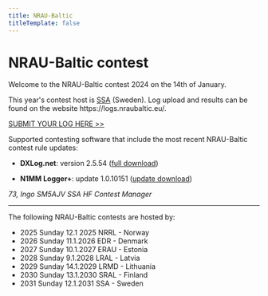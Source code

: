```yaml
---
title: NRAU-Baltic
titleTemplate: false
---
```


<script setup lang="ts">
  import CountdownTimer from '@/components/CountdownTimer.vue'
  import { computed } from 'vue';

  const contestDate = new Date('2024-01-14T06:30:00Z')
  const now = new Date()

  const hasContestStarted = computed(() => now.getTime() > contestDate.getTime())
</script>

# NRAU-Baltic contest

<ClientOnly>
  <template v-if="!hasContestStarted">
    <h3>Contest starts in <CountdownTimer :date="contestDate" /></h3>
  </template>
</ClientOnly>

Welcome to the NRAU-Baltic contest 2024 on the 14th of January.

This year's contest host is [SSA](https://www.ssa.se/) (Sweden). Log upload and results can be found on the website https://<span>logs.nraubaltic.eu/</span>.

<a class="text-4xl font-bold" href="https://logs.nraubaltic.eu/submit/65947b7f2f903b1b56c43a15">SUBMIT YOUR LOG HERE >></a>

Supported contesting software that include the most recent NRAU-Baltic contest rule updates:

* **DXLog.net**: version 2.5.54 ([full download](https://dxlog.net/sw/files/DXLog.net-2.5.54.msi))

* **N1MM Logger+**: update 1.0.10151 ([update download](https://n1mmwp.hamdocs.com/mmfile/get/file/N1MM-Logger-Update-1.0.10151.exe))

_73, Ingo SM5AJV SSA HF Contest Manager_

---

The following NRAU-Baltic contests are hosted by:

- 2025 Sunday 12.1 2025 NRRL - Norway
- 2026 Sunday 11.1.2026 EDR - Denmark
- 2027 Sunday 10.1.2027 ERAU - Estonia
- 2028 Sunday 9.1.2028 LRAL - Latvia
- 2029 Sunday 14.1.2029 LRMD - Lithuania
- 2030 Sunday 13.1.2030 SRAL - Finland
- 2031 Sunday 12.1.2031 SSA - Sweden
